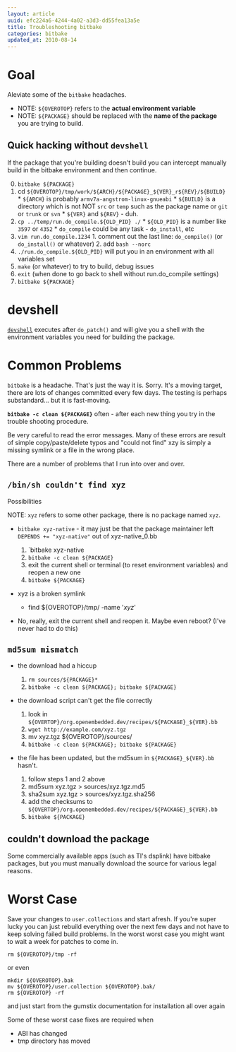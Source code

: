 ```yaml
---
layout: article
uuid: efc224a6-4244-4a02-a3d3-dd55fea13a5e
title: Troubleshooting bitbake
categories: bitbake
updated_at: 2010-08-14
---
```

Goal
====

Aleviate some of the `bitbake` headaches.

  * NOTE: `${OVEROTOP}` refers to the **actual environment variable**
  * NOTE: `${PACKAGE}` should be replaced with the **name of the package** you are trying to build.

Quick hacking without `devshell`
-------

If the package that you're building doesn't build you can intercept manually build in the bitbake environment and then continue.

  0. `bitbake ${PACKAGE}`
  1. cd `${OVEROTOP}/tmp/work/${ARCH}/${PACKAGE}_${VER}_r${REV}/${BUILD}`
    * `${ARCH}` is probably `armv7a-angstrom-linux-gnueabi`
    * `${BUILD}` is a directory which is not NOT `src` or `temp` such as the package name or `git` or `trunk` or `svn`
    * `${VER}` and `${REV}` - duh.
  2. `cp ../temp/run.do_compile.${OLD_PID} ./`
    * `${OLD_PID}` is a number like `3597` or `4352`
    * `do_compile` could be any task - `do_install`, etc
  3. `vim run.do_compile.1234`
    1. comment out the last line: `do_compile()` (or `do_install()` or whatever)
    2. add `bash --norc`
  4. `./run.do_compile.${OLD_PID}` will put you in an environment with all variables set
  5. `make` (or whatever) to try to build, debug issues
  6. `exit` (when done to go back to shell without run.do_compile settings)
  7. `bitbake ${PACKAGE}`

devshell
========

[`devshell`](http://wiki.openembedded.net/index.php/Devshell) executes after `do_patch()` and will give you a shell with the environment variables you need for building the package.

Common Problems
=====================

`bitbake` is a headache. That's just the way it is. Sorry. It's a moving target, there are lots of changes committed every few days. The testing is perhaps substandard... but it is fast-moving.

**`bitbake -c clean ${PACKAGE}`** often - after each new thing you try in the trouble shooting procedure.

Be very careful to read the error messages. Many of these errors are result of simple copy/paste/delete typos and "could not find" xzy is simply a missing symlink or a file in the wrong place.

There are a number of problems that I run into over and over.

`/bin/sh couldn't find xyz`
---------

Possibilities

NOTE: `xyz` refers to some other package, there is no package named `xyz`.

  * `bitbake xyz-native` - it may just be that the package maintainer left `DEPENDS += "xyz-native"` out of xyz-native_0.bb
    1. `bitbake xyz-native
    2. `bitbake -c clean ${PACKAGE}`
    3. exit the current shell or terminal (to reset environment variables) and reopen a new one
    4. `bitbake ${PACKAGE}`

  * xyz is a broken symlink
    * find ${OVEROTOP}/tmp/ -name '*xyz*'

  * No, really, exit the current shell and reopen it. Maybe even reboot? (I've never had to do this)

`md5sum mismatch`
-------

  * the download had a hiccup
    1. `rm sources/${PACKAGE}*`
    2. `bitbake -c clean ${PACKAGE}; bitbake ${PACKAGE}`

  * the download script can't get the file correctly
    1. look in `${OVERTOP}/org.openembedded.dev/recipes/${PACKAGE}_${VER}.bb`
    2. `wget http://example.com/xyz.tgz`
    3. mv xyz.tgz ${OVEROTOP}/sources/
    4. `bitbake -c clean ${PACKAGE}; bitbake ${PACKAGE}` 

  * the file has been updated, but the md5sum in `${PACKAGE}_${VER}.bb` hasn't.
    1. follow steps 1 and 2 above
    2. md5sum xyz.tgz > sources/xyz.tgz.md5
    2. sha2sum xyz.tgz > sources/xyz.tgz.sha256
    3. add the checksums to `${OVERTOP}/org.openembedded.dev/recipes/${PACKAGE}_${VER}.bb`
    4. `bitbake ${PACKAGE}`

couldn't download the package
-------

Some commercially available apps (such as TI's dsplink) have bitbake packages, but you must manually download the source for various legal reasons.
    
Worst Case
=========

Save your changes to `user.collections` and start afresh.
If you're super lucky you can just rebuild everything over the next few days and not have to keep solving failed build problems.
In the worst worst case you might want to wait a week for patches to come in.

    rm ${OVEROTOP}/tmp -rf

or even 

    mkdir ${OVEROTOP}.bak
    mv ${OVEROTOP}/user.collection ${OVEROTOP}.bak/
    rm ${OVEROTOP} -rf

and just start from the gumstix documentation for installation all over again


Some of these worst case fixes are required when

  * ABI has changed
  * tmp directory has moved

